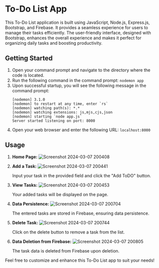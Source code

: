 # To-Do List App

This To-Do List application is built using JavaScript, Node.js, Express.js, Bootstrap, and Firebase. It provides a seamless experience for users to manage their tasks efficiently. The user-friendly interface, designed with Bootstrap, enhances the overall experience and makes it perfect for organizing daily tasks and boosting productivity.

## Getting Started

1. Open your command prompt and navigate to the directory where the code is located.
2. Run the following command in the command prompt: `nodemon app`
3. Upon successful startup, you will see the following message in the command prompt:
   ```
   [nodemon] 3.1.0
   [nodemon] to restart at any time, enter `rs`
   [nodemon] watching path(s): *.*
   [nodemon] watching extensions: js,mjs,cjs,json
   [nodemon] starting `node app.js`
   Server started listening on port: 8000
   ```
4. Open your web browser and enter the following URL: `localhost:8000`

## Usage

1. **Home Page:**
   ![Screenshot 2024-03-07 200408](https://github.com/Vaibhav-crux/todo-list/assets/122672330/ddd9dd1c-2f4a-48cc-9af1-0367b9be2eb1)

2. **Add a Task:**
   ![Screenshot 2024-03-07 200441](https://github.com/Vaibhav-crux/todo-list/assets/122672330/2ea81e2e-6c94-4f9b-a573-689d164d2c74)

   Input your task in the provided field and click the "Add ToDO" button.

3. **View Tasks:**
   ![Screenshot 2024-03-07 200453](https://github.com/Vaibhav-crux/todo-list/assets/122672330/4a7d4978-bbd8-4caa-8c9b-359eb889e3b9)

   Your added tasks will be displayed on the page.

4. **Data Persistence:**
   ![Screenshot 2024-03-07 200704](https://github.com/Vaibhav-crux/todo-list/assets/122672330/77921e9b-7ef6-4df1-9ebc-222a3461ec29)

   The entered tasks are stored in Firebase, ensuring data persistence.

5. **Delete Task:**
   ![Screenshot 2024-03-07 200744](https://github.com/Vaibhav-crux/todo-list/assets/122672330/d5e9da2c-30a6-4b3a-a4e9-6fee141030ee)

   Click on the delete button to remove a task from the list.

6. **Data Deletion from Firebase:**
   ![Screenshot 2024-03-07 200805](https://github.com/Vaibhav-crux/todo-list/assets/122672330/2e80c057-aea9-41cc-b604-182068cb75d3)

   The task data is deleted from Firebase upon deletion.

Feel free to customize and enhance this To-Do List app to suit your needs!
